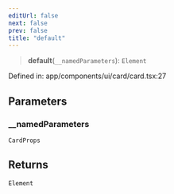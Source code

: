 ```yaml
---
editUrl: false
next: false
prev: false
title: "default"
---
```


> **default**(`__namedParameters`): `Element`

Defined in: app/components/ui/card/card.tsx:27

## Parameters

### \_\_namedParameters

`CardProps`

## Returns

`Element`
